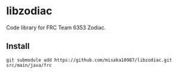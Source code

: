# libzodiac

Code library for FRC Team 6353 Zodiac.

## Install

```shell
git submodule add https://github.com/misaka10987/libzodiac.git src/main/java/frc
```
